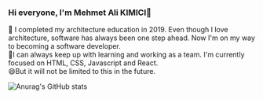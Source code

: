 ### Hi everyone, I'm Mehmet Ali KIMICI👋

🔭 I completed my architecture education in 2019. Even though I love architecture, software has always been one step ahead. Now I'm on my way to becoming a software developer.<br>
🌱I can always keep up with learning and working as a team. I'm currently focused on HTML, CSS, Javascript and React. <br>
😄But it will not be limited to this in the future.

<!--
**mehmetalikimici/mehmetalikimici** is a ✨ _special_ ✨ repository because its `README.md` (this file) appears on your GitHub profile.

Here are some ideas to get you started:

- 🔭 I’m currently working on ...
- 🌱 I’m currently learning ...
- 👯 I’m looking to collaborate on ...
- 🤔 I’m looking for help with ...
- 💬 Ask me about ...
- 📫 How to reach me: ...
- 😄 Pronouns: ...
- ⚡ Fun fact: ...
-->
![Anurag's GitHub stats](https://github-readme-stats.vercel.app/api?username=mehmetalikimici&show_icons=true&theme=dark)
